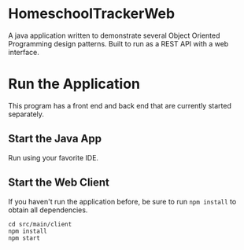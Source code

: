 # HomeschoolTrackerWeb
 A java application written to demonstrate several Object Oriented Programming design patterns. Built to run as a REST API with a web interface.

# Run the Application

This program has a front end and back end that are currently started separately.

## Start the Java App

Run using your favorite IDE.

## Start the Web Client

If you haven't run the application before, be sure to run `npm install` to obtain all dependencies.

```
cd src/main/client
npm install
npm start
```